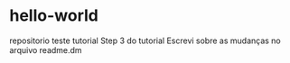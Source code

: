 # hello-world
repositorio teste tutorial
Step 3 do tutorial
Escrevi sobre as mudanças no arquivo readme.dm
